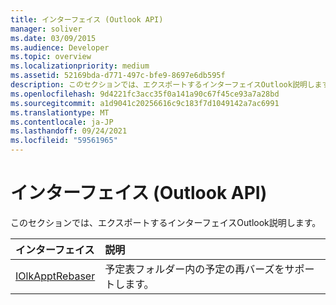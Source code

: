 ```yaml
---
title: インターフェイス (Outlook API)
manager: soliver
ms.date: 03/09/2015
ms.audience: Developer
ms.topic: overview
ms.localizationpriority: medium
ms.assetid: 52169bda-d771-497c-bfe9-8697e6db595f
description: このセクションでは、エクスポートするインターフェイスOutlook説明します。
ms.openlocfilehash: 9d4221fc3acc35f0a141a90c67f45ce93a7a28bd
ms.sourcegitcommit: a1d9041c20256616c9c183f7d1049142a7ac6991
ms.translationtype: MT
ms.contentlocale: ja-JP
ms.lasthandoff: 09/24/2021
ms.locfileid: "59561965"
---
```

# <a name="interfaces-outlook-exported-apis"></a>インターフェイス (Outlook API)

このセクションでは、エクスポートするインターフェイスOutlook説明します。
  
|**インターフェイス**|**説明**|
|:-----|:-----|
|[IOlkApptRebaser](iolkapptrebaser.md) <br/> |予定表フォルダー内の予定の再バーズをサポートします。  <br/> |
   

